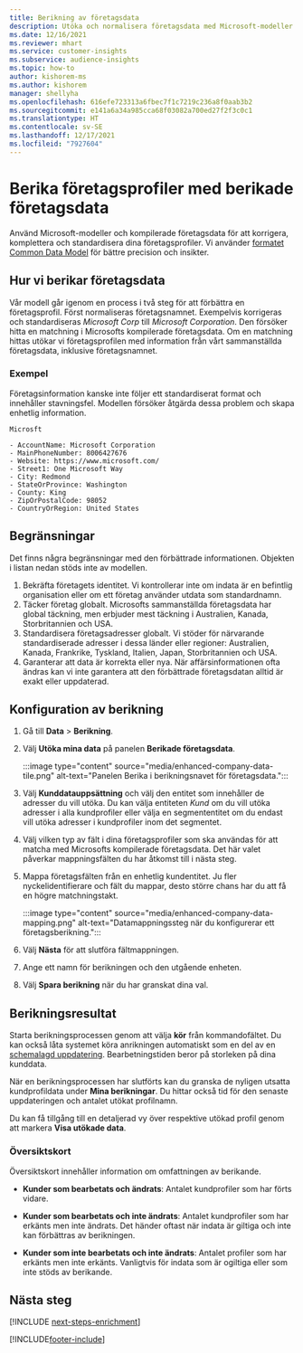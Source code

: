 ```yaml
---
title: Berikning av företagsdata
description: Utöka och normalisera företagsdata med Microsoft-modeller.
ms.date: 12/16/2021
ms.reviewer: mhart
ms.service: customer-insights
ms.subservice: audience-insights
ms.topic: how-to
author: kishorem-ms
ms.author: kishorem
manager: shellyha
ms.openlocfilehash: 616efe723313a6fbec7f1c7219c236a8f0aab3b2
ms.sourcegitcommit: e141a6a34a985cca68f03082a700ed27f2f3c0c1
ms.translationtype: HT
ms.contentlocale: sv-SE
ms.lasthandoff: 12/17/2021
ms.locfileid: "7927604"
---
```

# <a name="enrichment-of-company-profiles-with-enhanced-company-data"></a>Berika företagsprofiler med berikade företagsdata

Använd Microsoft-modeller och kompilerade företagsdata för att korrigera, komplettera och standardisera dina företagsprofiler. Vi använder [formatet Common Data Model](/common-data-model/schema/core/applicationcommon/account) för bättre precision och insikter.

## <a name="how-we-enhance-company-data"></a>Hur vi berikar företagsdata

Vår modell går igenom en process i två steg för att förbättra en företagsprofil. Först normaliseras företagsnamnet. Exempelvis korrigeras och standardiseras *Microsoft Corp* till *Microsoft Corporation*. Den försöker hitta en matchning i Microsofts kompilerade företagsdata. Om en matchning hittas utökar vi företagsprofilen med information från vårt sammanställda företagsdata, inklusive företagsnamnet.


### <a name="example"></a>Exempel

Företagsinformation kanske inte följer ett standardiserat format och innehåller stavningsfel. Modellen försöker åtgärda dessa problem och skapa enhetlig information.

```Input
Microsft
```

```Output
- AccountName: Microsoft Corporation
- MainPhoneNumber: 8006427676
- Website: https://www.microsoft.com/
- Street1: One Microsoft Way
- City: Redmond
- StateOrProvince: Washington
- County: King
- ZipOrPostalCode: 98052
- CountryOrRegion: United States
```

## <a name="limitations"></a>Begränsningar

Det finns några begränsningar med den förbättrade informationen. Objekten i listan nedan stöds inte av modellen.

1.  Bekräfta företagets identitet. Vi kontrollerar inte om indata är en befintlig organisation eller om ett företag använder utdata som standardnamn.
2.  Täcker företag globalt. Microsofts sammanställda företagsdata har global täckning, men erbjuder mest täckning i Australien, Kanada, Storbritannien och USA.
3.  Standardisera företagsadresser globalt. Vi stöder för närvarande standardiserade adresser i dessa länder eller regioner: Australien, Kanada, Frankrike, Tyskland, Italien, Japan, Storbritannien och USA.
4.  Garanterar att data är korrekta eller nya. När affärsinformationen ofta ändras kan vi inte garantera att den förbättrade företagsdatan alltid är exakt eller uppdaterad.

## <a name="configure-the-enrichment"></a>Konfiguration av berikning

1. Gå till **Data** > **Berikning**.

1. Välj **Utöka mina data** på panelen **Berikade företagsdata**.

   :::image type="content" source="media/enhanced-company-data-tile.png" alt-text="Panelen Berika i berikningsnavet för företagsdata.":::

1. Välj **Kunddatauppsättning** och välj den entitet som innehåller de adresser du vill utöka. Du kan välja entiteten *Kund* om du vill utöka adresser i alla kundprofiler eller välja en segmententitet om du endast vill utöka adresser i kundprofiler inom det segmentet.

1. Välj vilken typ av fält i dina företagsprofiler som ska användas för att matcha med Microsofts kompilerade företagsdata. Det här valet påverkar mappningsfälten du har åtkomst till i nästa steg.

1.  Mappa företagsfälten från en enhetlig kundentitet. Ju fler nyckelidentifierare och fält du mappar, desto större chans har du att få en högre matchningstakt.

    :::image type="content" source="media/enhanced-company-data-mapping.png" alt-text="Datamappningssteg när du konfigurerar ett företagsberikning.":::

1. Välj **Nästa** för att slutföra fältmappningen.

1. Ange ett namn för berikningen och den utgående enheten.

1. Välj **Spara berikning** när du har granskat dina val.

## <a name="enrichment-results"></a>Berikningsresultat

Starta berikningsprocessen genom att välja **kör** från kommandofältet. Du kan också låta systemet köra anrikningen automatiskt som en del av en [schemalagd uppdatering](system.md#schedule-tab). Bearbetningstiden beror på storleken på dina kunddata.

När en berikningsprocessen har slutförts kan du granska de nyligen utsatta kundprofildata under **Mina berikningar**. Du hittar också tid för den senaste uppdateringen och antalet utökat profilnamn.

Du kan få tillgång till en detaljerad vy över respektive utökad profil genom att markera **Visa utökade data**.

### <a name="overview-card"></a>Översiktskort

Översiktskort innehåller information om omfattningen av berikande. 

* **Kunder som bearbetats och ändrats**: Antalet kundprofiler som har förts vidare.

* **Kunder som bearbetats och inte ändrats**: Antalet kundprofiler som har erkänts men inte ändrats. Det händer oftast när indata är giltiga och inte kan förbättras av berikningen.

* **Kunder som inte bearbetats och inte ändrats**: Antalet profiler som har erkänts men inte erkänts. Vanligtvis för indata som är ogiltiga eller som inte stöds av berikande.

## <a name="next-steps"></a>Nästa steg

[!INCLUDE [next-steps-enrichment](../includes/next-steps-enrichment.md)]

[!INCLUDE[footer-include](../includes/footer-banner.md)]
